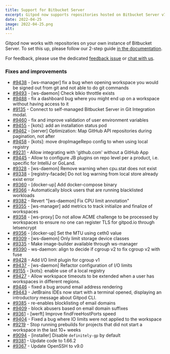 ```yaml
---
title: Support for Bitbucket Server
excerpt: Gitpod now supports repositories hosted on Bitbucket Server v7.20 or later.
date: 2022-04-25
image: 2022-04-25.png
alt:
---
```


<script>
  import Contributors from "$lib/components/changelog/contributors.svelte";
</script>

Gitpod now works with repositories on your own instance of Bitbucket Server. To set this up, please follow our 2-step guide [in the documentation](/docs/bitbucket-server-integration).

For feedback, please use the dedicated [feedback issue](https://github.com/gitpod-io/gitpod/issues/9592) or [chat with us](https://www.gitpod.io/chat).

<p><Contributors usernames="AlexTugarev,corneliusludmann,jankeromnes,easyCZ,jldec" /></p>

### Fixes and improvements

- [#9438](https://github.com/gitpod-io/gitpod/pull/9438) - [ws-manager] fix a bug when opening workspace you would be signed out from git and not able to do git commands <Contributors usernames="csweichel,geropl,sagor999" />
- [#9493](https://github.com/gitpod-io/gitpod/pull/9493) - [ws-daemon] Check blkio throttle exists <Contributors usernames="Furisto,aledbf,csweichel,kylos101" />
- [#9488](https://github.com/gitpod-io/gitpod/pull/9488) - fix a dashboard bug where you might end up on a workspace without having access to it <Contributors usernames="easyCZ,geropl" />
- [#9135](https://github.com/gitpod-io/gitpod/pull/9135) - Connect to self-managed Bitbucket Server in Git Integration modal. <Contributors usernames="AlexTugarev,gtsiolis,jldec" />
- [#9460](https://github.com/gitpod-io/gitpod/pull/9460) - fix and improve validation of user environment variables <Contributors usernames="andrew-farries,geropl" />
- [#9455](https://github.com/gitpod-io/gitpod/pull/9455) - [kots]: add an installation status pod <Contributors usernames="MrSimonEmms,nandajavarma" />
- [#9462](https://github.com/gitpod-io/gitpod/pull/9462) - [server] Optimization: Map GitHub API repositories during pagination, not after <Contributors usernames="geropl,jankeromnes" />
- [#9458](https://github.com/gitpod-io/gitpod/pull/9458) - [kots]: move dropImageRepo config to when using local registry <Contributors usernames="MrSimonEmms,corneliusludmann" />
- [#9231](https://github.com/gitpod-io/gitpod/pull/9231) - Allow integrating with 'github.com' without a GitHub App <Contributors usernames="geropl,jankeromnes" />
- [#9445](https://github.com/gitpod-io/gitpod/pull/9445) - Allow to configure JB plugins on repo level per a product, i.e. specific for IntelliJ or GoLand. <Contributors usernames="akosyakov,andreafalzetti,filiptronicek,geropl" />
- [#9328](https://github.com/gitpod-io/gitpod/pull/9328) - [ws-daemon] Remove warning when cpu.stat does not exist <Contributors usernames="aledbf,csweichel" />
- [#9338](https://github.com/gitpod-io/gitpod/pull/9338) - [registry-facade] Do not log warning from local store already exist error <Contributors usernames="aledbf,csweichel" />
- [#9360](https://github.com/gitpod-io/gitpod/pull/9360) - [docker-up] Add docker-compose binary <Contributors usernames="Furisto,aledbf" />
- [#9366](https://github.com/gitpod-io/gitpod/pull/9366) - Automatically block users that are running blacklisted workloads <Contributors usernames="Furisto,atduarte,geropl,sagor999,utam0k" />
- [#9382](https://github.com/gitpod-io/gitpod/pull/9382) - Revert "[ws-daemon] Fix CPU limit annotation" <Contributors usernames="aledbf,sagor999" />
- [#9355](https://github.com/gitpod-io/gitpod/pull/9355) - [ws-manager] add metrics to track initialize and finalize of workspaces <Contributors usernames="jenting,sagor999,utam0k" />
- [#9358](https://github.com/gitpod-io/gitpod/pull/9358) - [ws-proxy] Do not allow ACME challenge to be processed by workspaces to ensure no one can register TLS for gitpod.io through letsencrypt <Contributors usernames="aledbf,sagor999" />
- [#9356](https://github.com/gitpod-io/gitpod/pull/9356) - [docker-up] Set the MTU using ceth0 value <Contributors usernames="MrSimonEmms,aledbf,csweichel,jenting,kylos101,sagor999,utam0k" />
- [#9309](https://github.com/gitpod-io/gitpod/pull/9309) - [ws-daemon] Only limit storage device classes <Contributors usernames="Furisto,aledbf,csweichel,utam0k" />
- [#9335](https://github.com/gitpod-io/gitpod/pull/9335) - Make image-builder available through ws-manager <Contributors usernames="MrSimonEmms,aledbf,corneliusludmann,csweichel,geropl,sagor999" />
- [#9390](https://github.com/gitpod-io/gitpod/pull/9390) - ws-daemon: align to decide if cgroup v2 to fix cgroup v2 with fuse <Contributors usernames="Furisto,csweichel,princerachit,sagor999,utam0k" />
- [#9428](https://github.com/gitpod-io/gitpod/pull/9428) - Add I/O limit plugin for cgroup v1 <Contributors usernames="aledbf,corneliusludmann,csweichel" />
- [#9437](https://github.com/gitpod-io/gitpod/pull/9437) - [ws-daemon] Refactor configuration of I/O limits <Contributors usernames="aledbf,csweichel" />
- [#9155](https://github.com/gitpod-io/gitpod/pull/9155) - [kots]: enable use of a local registry <Contributors usernames="MrSimonEmms,corneliusludmann,csweichel,geropl,mustard-mh,nandajavarma" />
- [#9427](https://github.com/gitpod-io/gitpod/pull/9427) - Allow workspace timeouts to be extended when a user has workspaces in different regions. <Contributors usernames="andrew-farries,geropl" />
- [#9446](https://github.com/gitpod-io/gitpod/pull/9446) - fixed a bug around email address rendering <Contributors usernames="easyCZ,geropl" />
- [#9443](https://github.com/gitpod-io/gitpod/pull/9443) - JetBrains IDEs now start with a terminal opened, displaying an introductory message about Gitpod CLI. <Contributors usernames="akosyakov,felladrin" />
- [#9385](https://github.com/gitpod-io/gitpod/pull/9385) - re-enables blocklisting of email domains <Contributors usernames="AlexTugarev,csweichel,geropl,jakobhero,jankeromnes" />
- [#9409](https://github.com/gitpod-io/gitpod/pull/9409) - block abusers based on email domain suffixes <Contributors usernames="AlexTugarev,geropl,jankeromnes" />
- [#9361](https://github.com/gitpod-io/gitpod/pull/9361) - [werft] Improve findFreeHostPorts speed <Contributors usernames="aledbf,kylos101,mads-hartmann" />
- [#9404](https://github.com/gitpod-io/gitpod/pull/9404) - Fixed a bug where IO limits were not applied to the workspace <Contributors usernames="Furisto,aledbf,csweichel" />
- [#9219](https://github.com/gitpod-io/gitpod/pull/9219) - Stop running prebuilds for projects that did not start a workspace in the last 10+ weeks <Contributors usernames="easyCZ,gtsiolis,jankeromnes" />
- [#9094](https://github.com/gitpod-io/gitpod/pull/9094) - [installer] Disable `definitely-gp` by default <Contributors usernames="MrSimonEmms,Pothulapati,geropl" />
- [#9381](https://github.com/gitpod-io/gitpod/pull/9381) - Update code to 1.66.2 <Contributors usernames="jeanp413,mustard-mh" />
- [#9367](https://github.com/gitpod-io/gitpod/pull/9367) - Update OpenSSH to v9.0 <Contributors usernames="aledbf,mustard-mh" />
